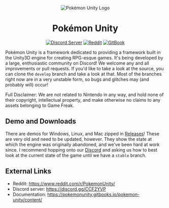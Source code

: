
<p align="center">
  <img alt="Pokémon Unity Logo" src="https://i.imgur.com/SKRgrq9.png" />
  <h1 align="center">Pokémon Unity</h3>
  <p align="center">
    <a href="https://discord.gg/CCF2YVP"><img alt="Discord Server" src="https://img.shields.io/discord/285560546244427777.svg"></a>
    <a href="https://www.reddit.com/r/PokemonUnity/"><img alt="Reddit" src="https://img.shields.io/badge/join%20us%20on-reddit-ff5700.svg"></a>
    <a href="https://pokemonunity.gitbooks.io/pokemon-unity/content/"><img alt="GitBook" src="https://img.shields.io/badge/view%20docs%20on-gitbook-blue.svg"></a>
  </p>
</p>

Pokémon Unity is a framework dedicated to providing a framework built in the Unity3D engine for creating RPG-esque games. It's being developed by a large, enthusiastic community on Discord! We welcome any and all improvements or pull requests. If you'd like to take a look at the source, you can clone the `develop` branch and take a look at that. Most of the branches right now are in a very unstable form, so bugs and glitches may (and probably will) occur!

Full Disclaimer: We are not related to Nintendo in any way, and hold none of their copyright, intellectual property, and make otherwise no claims to any assets belonging to Game Freak.
## Demo and Downloads

There are demos for Windows, Linux, and Mac zipped in [Releases](https://github.com/superusercode/PokemonUnity/releases)! These are very old and need to be updated, however. They show the state at which the engine was originally abandoned, and we've been hard at work since. I recommend hopping onto our [Discord](https://discord.gg/CCF2YVP) and asking us how to best look at the current state of the game until we have a `stable` branch.

## External Links

* Reddit: <https://www.reddit.com/r/PokemonUnity/>
* Discord server: <https://discord.gg/CCF2YVP>
* Documentation: <https://pokemonunity.gitbooks.io/pokemon-unity/content/>
